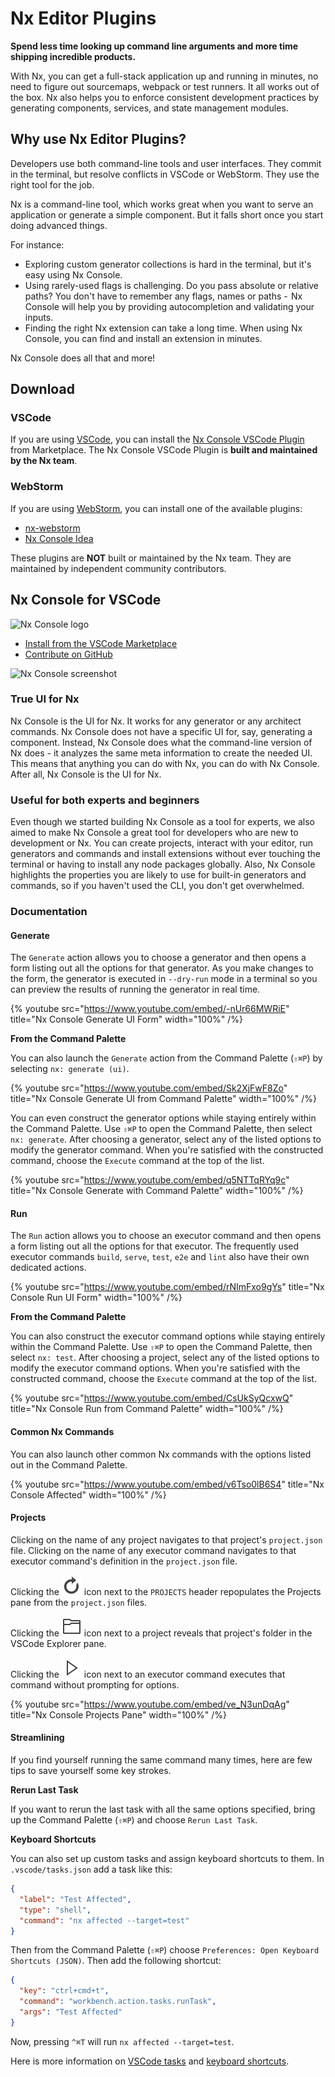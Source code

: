 # Nx Editor Plugins

**Spend less time looking up command line arguments and more time shipping incredible products.**

With Nx, you can get a full-stack application up and running in minutes, no need to figure out sourcemaps, webpack or test runners. It all works out of the box. Nx also helps you to enforce consistent development practices by generating components, services, and state management modules.

## Why use Nx Editor Plugins?

Developers use both command-line tools and user interfaces. They commit in the terminal, but resolve conflicts in VSCode or WebStorm. They use the right tool for the job.

Nx is a command-line tool, which works great when you want to serve an application or generate a simple component. But it falls short once you start doing advanced things.

For instance:

- Exploring custom generator collections is hard in the terminal, but it's easy using Nx Console.
- Using rarely-used flags is challenging. Do you pass absolute or relative paths? You don't have to remember any flags, names or paths -  Nx Console will help you by providing autocompletion and validating your inputs.
- Finding the right Nx extension can take a long time. When using Nx Console, you can find and install an extension in minutes.

Nx Console does all that and more!

## Download

### VSCode

If you are using [VSCode](https://code.visualstudio.com/), you can install the [Nx Console VSCode Plugin](https://marketplace.visualstudio.com/items?itemName=nrwl.angular-console) from Marketplace. The Nx Console VSCode Plugin is **built and maintained by the Nx team**.

### WebStorm

If you are using [WebStorm](https://www.jetbrains.com/webstorm/), you can install one of the available plugins:

- [nx-webstorm](https://plugins.jetbrains.com/plugin/15000-nx-webstorm)
- [Nx Console Idea](https://plugins.jetbrains.com/plugin/15101-nx-console-idea)

These plugins are **NOT** built or maintained by the Nx team. They are maintained by independent community contributors.

## Nx Console for VSCode

![Nx Console logo](/shared/nx-console-logo.png)

- [Install from the VSCode Marketplace](https://marketplace.visualstudio.com/items?itemName=nrwl.angular-console)
- [Contribute on GitHub](https://github.com/nrwl/nx-console)

![Nx Console screenshot](/shared/nx-console-screenshot.png)

### True UI for Nx

Nx Console is the UI for Nx. It works for any generator or any architect commands. Nx Console does not have a specific UI for, say, generating a component. Instead, Nx Console does what the command-line version of Nx does - it analyzes the same meta information to create the needed UI. This means that anything you can do with Nx, you can do with Nx Console. After all, Nx Console is the UI for Nx.

### Useful for both experts and beginners

Even though we started building Nx Console as a tool for experts, we also aimed to make Nx Console a great tool for developers who are new to development or Nx. You can create projects, interact with your editor, run generators and commands and install extensions without ever touching the terminal or having to install any node packages globally. Also, Nx Console highlights the properties you are likely to use for built-in generators and commands, so if you haven't used the CLI, you don't get overwhelmed.

### Documentation

#### Generate

The `Generate` action allows you to choose a generator and then opens a form listing out all the options for that generator. As you make changes to the form, the generator is executed in `--dry-run` mode in a terminal so you can preview the results of running the generator in real time.

{% youtube
src="https://www.youtube.com/embed/-nUr66MWRiE"
title="Nx Console Generate UI Form"
width="100%" /%}

**From the Command Palette**

You can also launch the `Generate` action from the Command Palette (`⇧⌘P`) by selecting `nx: generate (ui)`.

{% youtube
src="https://www.youtube.com/embed/Sk2XjFwF8Zo"
title="Nx Console Generate UI from Command Palette"
width="100%" /%}

You can even construct the generator options while staying entirely within the Command Palette. Use `⇧⌘P` to open the Command Palette, then select `nx: generate`. After choosing a generator, select any of the listed options to modify the generator command. When you're satisfied with the constructed command, choose the `Execute` command at the top of the list.

{% youtube
src="https://www.youtube.com/embed/q5NTTqRYq9c"
title="Nx Console Generate with Command Palette"
width="100%" /%}

#### Run

The `Run` action allows you to choose an executor command and then opens a form listing out all the options for that executor. The frequently used executor commands `build`, `serve`, `test`, `e2e` and `lint` also have their own dedicated actions.

{% youtube
src="https://www.youtube.com/embed/rNImFxo9gYs"
title="Nx Console Run UI Form"
width="100%" /%}

**From the Command Palette**

You can also construct the executor command options while staying entirely within the Command Palette. Use `⇧⌘P` to open the Command Palette, then select `nx: test`. After choosing a project, select any of the listed options to modify the executor command options. When you're satisfied with the constructed command, choose the `Execute` command at the top of the list.

{% youtube
src="https://www.youtube.com/embed/CsUkSyQcxwQ"
title="Nx Console Run from Command Palette"
width="100%" /%}

#### Common Nx Commands

You can also launch other common Nx commands with the options listed out in the Command Palette.

{% youtube
src="https://www.youtube.com/embed/v6Tso0lB6S4"
title="Nx Console Affected"
width="100%" /%}

#### Projects

Clicking on the name of any project navigates to that project's `project.json` file. Clicking on the name of any executor command navigates to that executor command's definition in the `project.json` file.

Clicking the ![refresh-light.svg](./refresh-light.svg) icon next to the `PROJECTS` header repopulates the Projects pane from the `project.json` files.

Clicking the ![folder-light.svg](./folder-light.svg) icon next to a project reveals that project's folder in the VSCode Explorer pane.

Clicking the ![continue-light.svg](./continue-light.svg) icon next to an executor command executes that command without prompting for options.

{% youtube
src="https://www.youtube.com/embed/ve_N3unDqAg"
title="Nx Console Projects Pane"
width="100%" /%}

#### Streamlining

If you find yourself running the same command many times, here are few tips to save yourself some key strokes.

**Rerun Last Task**

If you want to rerun the last task with all the same options specified, bring up the Command Palette (`⇧⌘P`) and choose `Rerun Last Task`.

**Keyboard Shortcuts**

You can also set up custom tasks and assign keyboard shortcuts to them. In `.vscode/tasks.json` add a task like this:

```json
{
  "label": "Test Affected",
  "type": "shell",
  "command": "nx affected --target=test"
}
```

Then from the Command Palette (`⇧⌘P`) choose `Preferences: Open Keyboard Shortcuts (JSON)`. Then add the following shortcut:

```json
{
  "key": "ctrl+cmd+t",
  "command": "workbench.action.tasks.runTask",
  "args": "Test Affected"
}
```

Now, pressing `^⌘T` will run `nx affected --target=test`.

Here is more information on [VSCode tasks](https://code.visualstudio.com/docs/editor/tasks) and [keyboard shortcuts](https://code.visualstudio.com/docs/getstarted/keybindings).
